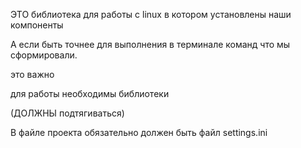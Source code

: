 ЭТО библиотека для работы с linux в котором установлены наши компоненты

А если быть точнее для выполнения в терминале команд что мы сформировали. 

это важно 


для работы необходимы библиотеки 

(ДОЛЖНЫ подтягиваться)

В файле проекта обязательно должен быть файл settings.ini

